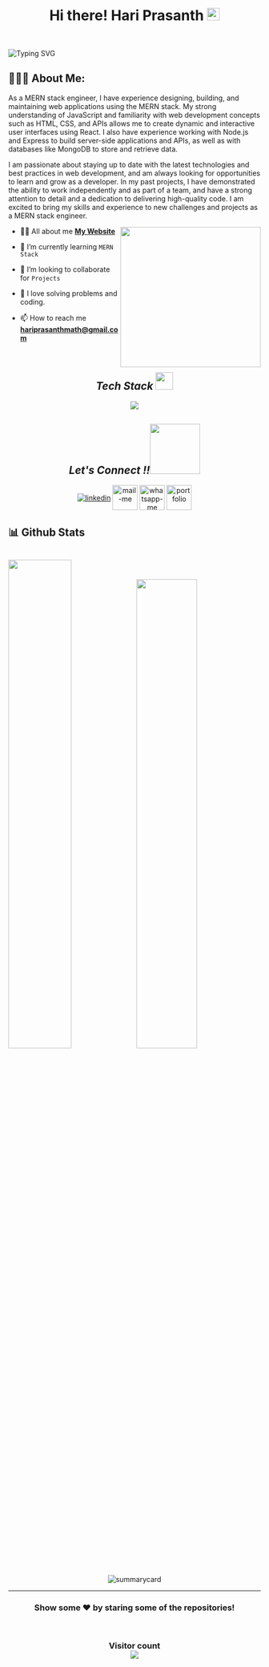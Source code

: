 

<!--
**hariprasanthmath/hariprasanthmath** is a ✨ _special_ ✨ repository because its `README.md` (this file) appears on your GitHub profile.

Here are some ideas to get you started:

- 🔭 I’m currently working on ...
- 🌱 I’m currently learning ...
- 👯 I’m looking to collaborate on ...
- 🤔 I’m looking for help with ...
- 💬 Ask me about ...
- 📫 How to reach me: ...
- 😄 Pronouns: ...
- ⚡ Fun fact: ...
-->

<h1 align="center">Hi there! Hari Prasanth  <img src="https://media.giphy.com/media/hvRJCLFzcasrR4ia7z/giphy.gif" width="25px"> </h1>
 <br>
   
 ![Typing SVG](https://readme-typing-svg.herokuapp.com?font=comfortaa&color=016EEA&size=24&width=500&lines=Currently+Learning+Full-Stack+Web+Development;)
  <br>
   ## 👨🏻‍💻 About Me:
   
 <p>  As a MERN stack engineer, I have experience designing, building, and maintaining web applications using the MERN stack. My strong understanding of JavaScript and familiarity with web development concepts such as HTML, CSS, and APIs allows me to create dynamic and interactive user interfaces using React. I also have experience working with Node.js and Express to build server-side applications and APIs, as well as with databases like MongoDB to store and retrieve data.

I am passionate about staying up to date with the latest technologies and best practices in web development, and am always looking for opportunities to learn and grow as a developer. In my past projects, I have demonstrated the ability to work independently and as part of a team, and have a strong attention to detail and a dedication to delivering high-quality code. I am excited to bring my skills and experience to new challenges and projects as a MERN stack engineer.</p>

<img  src="https://raw.githubusercontent.com/gauravsapkal/gauravsapkal/main/code.gif" height="280px"  align="right" />

- 🙋‍♂️ All about me **[My Website](https://hariprasanth.netlify.app/)**

- 🌱 I’m currently learning `MERN Stack`

- 👯 I’m looking to collaborate for `Projects`

- 💓 I love solving problems and coding.

- 📫 How to reach me **hariprasanthmath@gmail.com**

<br>








<h2 align="center"><i>Tech Stack <img src="https://camo.githubusercontent.com/beb64ff21c883e318e4f5db5231c2ba4175705bea1c9249e82a41ab375db4f75/68747470733a2f2f6d65646961322e67697068792e636f6d2f6d656469612f51737347456d706b79454f684243623765312f67697068792e6769663f6369643d656366303565343761306e336769316266716e74716d6f62386739616964316f796a327772336473336d67373030626c267269643d67697068792e676966" width="35"/></i></h2>
<p align="center">
  <a >
    <img src="https://skillicons.dev/icons?i=html,css,js,react,java,redux,bootstrap,express,materialui,mongodb,nodejs,chakraui" />
  </a>
</p>


<!-- <img src="" alt="" /> -->




<h2 align="center"><i>Let's Connect !!<img src="https://raw.githubusercontent.com/ShahriarShafin/ShahriarShafin/main/Assets/handshake.gif" width="100" /></i></h2>

<p align="center">
  <a href="https://www.linkedin.com/in/hari-prasanth-7a210018b/" target="blank"><img align="center" src="https://skillicons.dev/icons?i=linkedin" alt="linkedin" /></a>
  <a title="hariprasanthmath@gmail.com" href="mailto:hariprasanhtmath@gmail.com" target="blank"><img align="center"  src="https://cdn-icons-png.flaticon.com/128/888/888853.png"  width="50px"   alt="mail-me" /></a>
  <a href="https://wa.me/918248608590" target="blank"><img align="center" src="https://cdn-icons-png.flaticon.com/128/733/733585.png" width="50px"  alt="whatsapp-me" /></a>
  <a href="https://github.com/hariprasanthmath" target="_blank"><img align="center" src="https://user-images.githubusercontent.com/107247913/185736439-402f6025-1e63-4eb3-b770-aacd5e4b1386.png"  width="50px" alt="portfolio" /></a>
    
</p>



<h2>📊 Github Stats</h2>
<br/>

<div>
  <img width="50%" src="https://github-readme-stats.vercel.app/api?username=hariprasanthmath&show_icons=true&theme=dark" />
  <img width="49%" src="https://github-readme-stats.vercel.app/api/top-langs/?username=hariprasanthmath&layout=compact&theme=dark" />
</div>
 <br />

<br />
<p align="center"><img src="https://github-readme-streak-stats.herokuapp.com/?user=hariprasanthmath&theme=dark" alt=""/></p>
<p align="center" ><img src="https://github-profile-trophy.vercel.app/?username=hariprasanthmath&theme=dark" alt=""/> </p>
<p align="center"><img src="https://github-profile-summary-cards.vercel.app/api/cards/profile-details?username=hariprasanthmath&theme=vue" alt="summarycard"/> </p>
<hr />
<h3 align="center">
 Show some ❤️ by staring some of the repositories!
</h3>
<br>
<h3 align="center"> 
  Visitor count <br>
  <img src="https://profile-counter.glitch.me/hariprasanthmath/count.svg" />
</h3>
